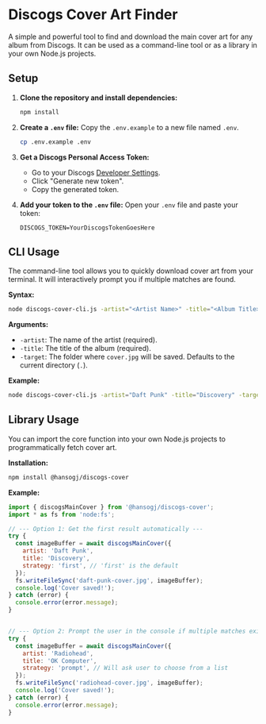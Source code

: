 
# Discogs Cover Art Finder

A simple and powerful tool to find and download the main cover art for any album from Discogs. It can be used as a command-line tool or as a library in your own Node.js projects.

## Setup

1.  **Clone the repository and install dependencies:**
    ```bash
    npm install
    ```

2.  **Create a `.env` file:**
    Copy the `.env.example` to a new file named `.env`.

    ```bash
    cp .env.example .env
    ```

3.  **Get a Discogs Personal Access Token:**
    *   Go to your Discogs [Developer Settings](https://www.discogs.com/settings/developers).
    *   Click "Generate new token".
    *   Copy the generated token.

4.  **Add your token to the `.env` file:**
    Open your `.env` file and paste your token:
    ```
    DISCOGS_TOKEN=YourDiscogsTokenGoesHere
    ```

## CLI Usage

The command-line tool allows you to quickly download cover art from your terminal. It will interactively prompt you if multiple matches are found.

**Syntax:**
```bash
node discogs-cover-cli.js -artist="<Artist Name>" -title="<Album Title>" [-target="</path/to/save>"]
```

**Arguments:**
*   `-artist`: The name of the artist (required).
*   `-title`: The title of the album (required).
*   `-target`: The folder where `cover.jpg` will be saved. Defaults to the current directory (`.`).

**Example:**
```bash
node discogs-cover-cli.js -artist="Daft Punk" -title="Discovery" -target="./downloads"
```

## Library Usage

You can import the core function into your own Node.js projects to programmatically fetch cover art.

**Installation:**
```bash
npm install @hansogj/discogs-cover
```

**Example:**
```javascript
import { discogsMainCover } from '@hansogj/discogs-cover';
import * as fs from 'node:fs';

// --- Option 1: Get the first result automatically ---
try {
  const imageBuffer = await discogsMainCover({
    artist: 'Daft Punk',
    title: 'Discovery',
    strategy: 'first', // 'first' is the default
  });
  fs.writeFileSync('daft-punk-cover.jpg', imageBuffer);
  console.log('Cover saved!');
} catch (error) {
  console.error(error.message);
}


// --- Option 2: Prompt the user in the console if multiple matches exist ---
try {
  const imageBuffer = await discogsMainCover({
    artist: 'Radiohead',
    title: 'OK Computer',
    strategy: 'prompt', // Will ask user to choose from a list
  });
  fs.writeFileSync('radiohead-cover.jpg', imageBuffer);
  console.log('Cover saved!');
} catch (error) {
  console.error(error.message);
}
```
